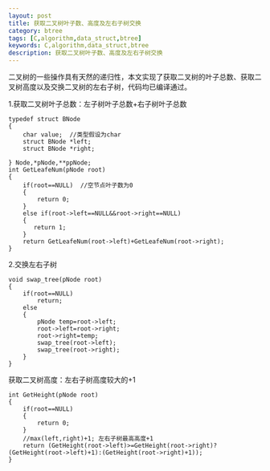 ```yaml
---
layout: post
title: 获取二叉树叶子数、高度及左右子树交换
category: btree
tags: [C,algorithm,data_struct,btree]
keywords: C,algorithm,data_struct,btree
description: 获取二叉树叶子数、高度及左右子树交换
---
```

二叉树的一些操作具有天然的递归性，本文实现了获取二叉树的叶子总数、获取二叉树高度以及交换二叉树的左右子树，代码均已编译通过。  

1.获取二叉树叶子总数：左子树叶子总数+右子树叶子总数  

	typedef struct BNode
	{
	    char value;  //类型假设为char
	    struct BNode *left;
	    struct BNode *right;
	
	} Node,*pNode,**ppNode;
	int GetLeafeNum(pNode root)
	{
	    if(root==NULL)  //空节点叶子数为0
	    {
	        return 0;
	    }
	    else if(root->left==NULL&&root->right==NULL)
	    {
	       return 1;
	    }
	    return GetLeafeNum(root->left)+GetLeafeNum(root->right);
	}

  



2.交换左右子树  

	void swap_tree(pNode root)
	{
	    if(root==NULL)
	        return;
	    else
	    {
	        pNode temp=root->left;
	        root->left=root->right;
	        root->right=temp;
	        swap_tree(root->left);
	        swap_tree(root->right);
	    }
	}


获取二叉树高度：左右子树高度较大的+1  
 

	int GetHeight(pNode root)
    {
        if(root==NULL)
        {
            return 0;
        }
        //max(left,right)+1; 左右子树最高高度+1
        return (GetHeight(root->left)>=GetHeight(root->right)?(GetHeight(root->left)+1):(GetHeight(root->right)+1));
    }



    